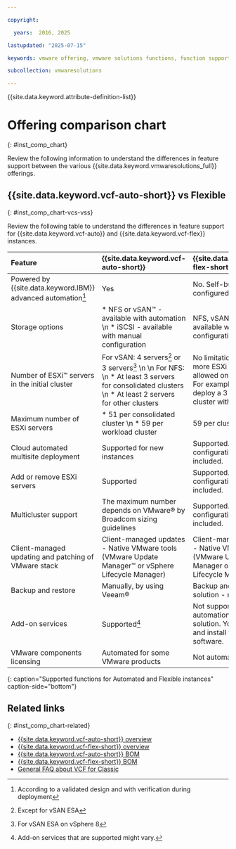 ```yaml
---

copyright:

  years:  2016, 2025

lastupdated: "2025-07-15"

keywords: vmware offering, vmware solutions functions, function support

subcollection: vmwaresolutions

---
```


{{site.data.keyword.attribute-definition-list}}

# Offering comparison chart
{: #inst_comp_chart}

Review the following information to understand the differences in feature support between the various {{site.data.keyword.vmwaresolutions_full}} offerings.

## {{site.data.keyword.vcf-auto-short}} vs Flexible
{: #inst_comp_chart-vcs-vss}

Review the following table to understand the differences in feature support for {{site.data.keyword.vcf-auto}} and {{site.data.keyword.vcf-flex}} instances.

| Feature | {{site.data.keyword.vcf-auto-short}} | {{site.data.keyword.vcf-flex-short}} |
|:------- |:--------- |:-------- |
| Powered by {{site.data.keyword.IBM}} advanced automation[^automation] | Yes | No. Self-built and configured. |
| Storage options | * NFS or vSAN™ - available with automation \n * iSCSI - available with manual configuration | NFS, vSAN, or iSCSI - available with manual configuration |
| Number of ESXi™ servers in the initial cluster | For vSAN: 4 servers[^esxivsanvcs07] or 3 servers[^esxivsanvcs08] \n \n For NFS: \n * At least 3 servers for consolidated clusters \n * At least 2 servers for other clusters | No limitation. One or more ESXi servers are allowed on the console. For example, you can deploy a 3-node vSAN cluster with FTT=1. |
| Maximum number of ESXi servers | * 51 per consolidated cluster \n * 59 per workload cluster | 59 per cluster |
| Cloud automated multisite deployment | Supported for new instances | Supported. Automated configuration - not included. |
| Add or remove ESXi servers | Supported | Supported. Automated configuration - not included. |
| Multicluster support | The maximum number depends on VMware® by Broadcom sizing guidelines | Supported. Automated configuration - not included. |
| Client-managed updating and patching of VMware stack | Client-managed updates - Native VMware tools (VMware Update Manager™ or vSphere Lifecycle Manager) | Client-managed updates - Native VMware tools (VMware Update Manager or vSphere Lifecycle Manager) |
| Backup and restore | Manually, by using Veeam® | Backup and restore solution - not included |
| Add-on services | Supported[^services] | Not supported by the automation of this solution. You can bring and install your own software. |
| VMware components licensing | Automated for some VMware products | Not automated |
{: caption="Supported functions for Automated and Flexible instances" caption-side="bottom"}

[^automation]: According to a validated design and with verification during deployment

[^esxivsanvcs07]: Except for vSAN ESA

[^esxivsanvcs08]: For vSAN ESA on vSphere 8

[^services]: Add-on services that are supported might vary.

## Related links
{: #inst_comp_chart-related}

* [{{site.data.keyword.vcf-auto-short}} overview](/docs/vmwaresolutions?topic=vmwaresolutions-vc_vcenterserveroverview)
* [{{site.data.keyword.vcf-flex-short}} overview](/docs/vmwaresolutions?topic=vmwaresolutions-vs_vsphereoverview)
* [{{site.data.keyword.vcf-auto-short}} BOM](/docs/vmwaresolutions?topic=vmwaresolutions-vc_bom)
* [{{site.data.keyword.vcf-flex-short}} BOM](/docs/vmwaresolutions?topic=vmwaresolutions-vs_bom)
* [General FAQ about VCF for Classic](/docs/vmwaresolutions?topic=vmwaresolutions-faq-vmwaresolutions)
